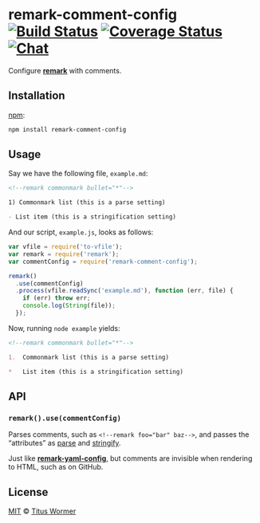 # remark-comment-config [![Build Status][build-badge]][build-status] [![Coverage Status][coverage-badge]][coverage-status] [![Chat][chat-badge]][chat]

Configure [**remark**][remark] with comments.

## Installation

[npm][]:

```bash
npm install remark-comment-config
```

## Usage

Say we have the following file, `example.md`:

```markdown
<!--remark commonmark bullet="*"-->

1) Commonmark list (this is a parse setting)

- List item (this is a stringification setting)
```

And our script, `example.js`, looks as follows:

```javascript
var vfile = require('to-vfile');
var remark = require('remark');
var commentConfig = require('remark-comment-config');

remark()
  .use(commentConfig)
  .process(vfile.readSync('example.md'), function (err, file) {
    if (err) throw err;
    console.log(String(file));
  });
```

Now, running `node example` yields:

```markdown
<!--remark commonmark bullet="*"-->

1.  Commonmark list (this is a parse setting)

*   List item (this is a stringification setting)
```

## API

### `remark().use(commentConfig)`

Parses comments, such as `<!--remark foo="bar" baz-->`, and passes the
“attributes” as [parse][parse-settings] and [stringify][stringify-settings].

Just like [**remark-yaml-config**][remark-yaml-config], but comments are
invisible when rendering to HTML, such as on GitHub.

## License

[MIT][license] © [Titus Wormer][author]

<!-- Definitions -->

[build-badge]: https://img.shields.io/travis/wooorm/remark-comment-config.svg

[build-status]: https://travis-ci.org/wooorm/remark-comment-config

[coverage-badge]: https://img.shields.io/codecov/c/github/wooorm/remark-comment-config.svg

[coverage-status]: https://codecov.io/github/wooorm/remark-comment-config

[chat-badge]: https://img.shields.io/gitter/room/wooorm/remark.svg

[chat]: https://gitter.im/wooorm/remark

[license]: LICENSE

[author]: http://wooorm.com

[npm]: https://docs.npmjs.com/cli/install

[remark]: https://github.com/wooorm/remark

[parse-settings]: https://github.com/wooorm/remark/blob/master/packages/remark-parse/readme.md#options

[stringify-settings]: https://github.com/wooorm/remark/blob/master/packages/remark-stringify/readme.md#options

[remark-yaml-config]: https://github.com/wooorm/remark-yaml-config
